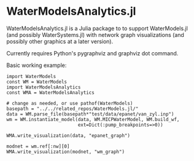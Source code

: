 # WaterModelsAnalytics.jl


WaterModelsAnalytics.jl is a Julia package to to support WaterModels.jl (and
possibly WaterSystems.jl) with network graph visualizations (and possibly other
graphics at a later version).

Currently requires Python's pygraphviz and graphviz dot command.

Basic working example:

```
import WaterModels
const WM = WaterModels
import WaterModelsAnalytics
const WMA = WaterModelsAnalytics

# change as needed, or use pathof(WaterModels)
basepath = "../../related_repos/WaterModels.jl/" 
data = WM.parse_file(basepath*"test/data/epanet/van_zyl.inp")
wm = WM.instantiate_model(data, WM.MICPWaterModel, WM.build_wf,
                          ext=Dict(:pump_breakpoints=>0))

WMA.write_visualization(data, "epanet_graph")

modnet = wm.ref[:nw][0]
WMA.write_visualization(modnet, "wm_graph")

```
